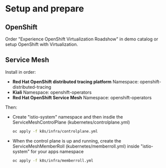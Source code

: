 # Setup and prepare

## OpenShift

Order "Experience OpenShift Virtualization Roadshow" in demo catalog or setup OpenShift with Virtualization.

## Service Mesh

Install in order: 

* **Red Hat OpenShift distributed tracing platform**
Namespace: openshift-distributed-tracing
* **Kiali**
Namespace: openshift-operators
* **Red Hat OpenShift Service Mesh**
Namespace: openshift-operators

Then:

* Create "istio-system" namespace and then insdie the ServiceMeshControlPlane (kubernetes/controlplane.yml)
    ```sh
    oc apply -f k8s/infra/controlplane.yml
    ```
* When the control plane is up and running, create the ServiceMeshMemberRoll (kubernetes/memberroll.yml) inside "istio-system" for your apps namespace
    ```sh
    oc apply -f k8s/infra/memberroll.yml
    ```
